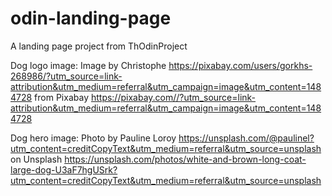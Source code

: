 # odin-landing-page
A landing page project from ThOdinProject

Dog logo image: 
Image by Christophe     https://pixabay.com/users/gorkhs-268986/?utm_source=link-attribution&utm_medium=referral&utm_campaign=image&utm_content=1484728 
from Pixabay            https://pixabay.com//?utm_source=link-attribution&utm_medium=referral&utm_campaign=image&utm_content=1484728 

Dog hero image:
Photo by Pauline Loroy  https://unsplash.com/@paulinel?utm_content=creditCopyText&utm_medium=referral&utm_source=unsplash  
on Unsplash             https://unsplash.com/photos/white-and-brown-long-coat-large-dog-U3aF7hgUSrk?utm_content=creditCopyText&utm_medium=referral&utm_source=unsplash
  